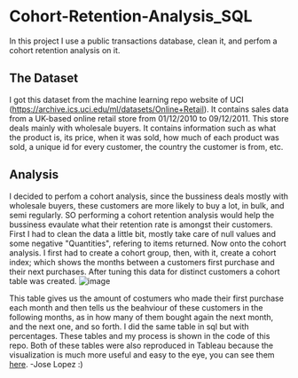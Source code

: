 # Cohort-Retention-Analysis_SQL

In this project I use a public transactions database, clean it, and perfom a cohort retention analysis on it.

## The Dataset
I got this dataset from the machine learning repo website of UCI (https://archive.ics.uci.edu/ml/datasets/Online+Retail). It contains sales data from a UK-based online retail store from 01/12/2010 to 09/12/2011. This store deals mainly with wholesale buyers. It contains information such as what the product is, its price, when it was sold, how much of each product was sold, a unique id for every customer, the country the customer is from, etc.

## Analysis
I decided to perfom a cohort analysis, since the bussiness deals mostly with wholesale buyers, these customers are more likely to buy a lot, in bulk, and semi regularly. SO performing a cohort retention analysis would help the bussiness evaulate what their retention rate is amongst their customers. First I had to clean the data a little bit, mostly take care of null values and some negative "Quantities", refering to items returned. Now onto the cohort analysis. I first had to create a cohort group, then, with it, create a cohort index; which shows the months between a customers first purchase and their next purchases. After tuning this data for distinct customers a cohort table was created.
![image](https://user-images.githubusercontent.com/100732942/198851691-3f9ff5f4-d0ad-4362-822f-8a1d6e2d2a2e.png)

This table gives us the amount of costumers who made their first purchase each month and then tells us the beahviour of these customers in the following months, as in how many of them bought again the next month, and the  next one, and so forth. I did the same table in sql but with percentages. These tables and my process is shown in the code of this repo. Both of these tables were also reproduced in Tableau because the visualization is much more useful and easy to the eye, you can see them [here](https://public.tableau.com/app/profile/jose.lopez4015/viz/Cohort_Retention_Dashboard/Dashboard1).
-Jose Lopez :)
